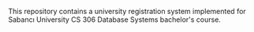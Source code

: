 This repository contains a university registration system implemented for Sabancı University CS 306 Database Systems bachelor's course.
